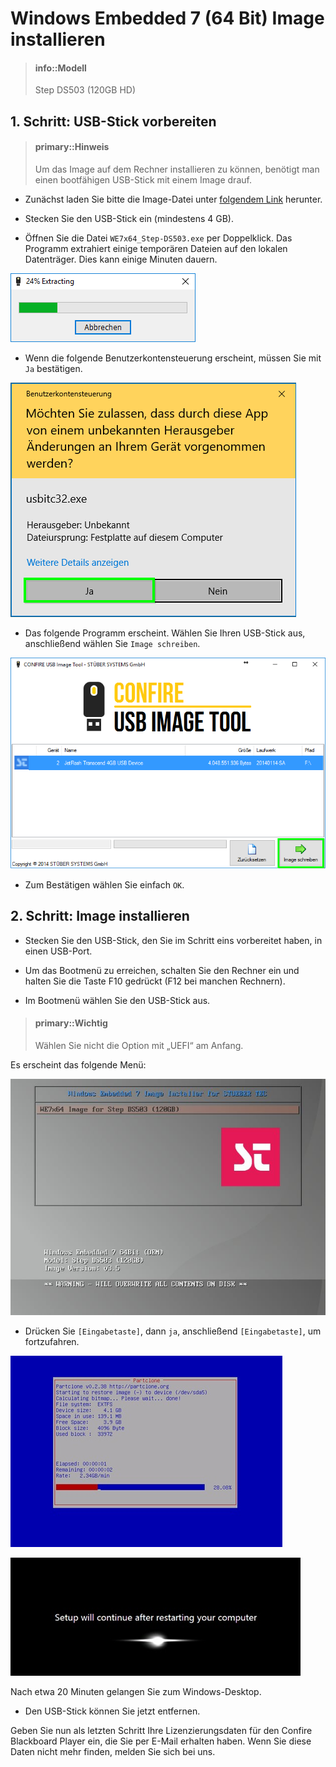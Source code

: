 # Windows Embedded 7 (64 Bit) Image installieren

> #### info::Modell
> Step DS503 (120GB HD)

## 1. Schritt: USB-Stick vorbereiten

> #### primary::Hinweis
> Um das Image auf dem Rechner installieren zu können, benötigt man einen bootfähigen USB-Stick mit einem Image drauf.

* Zunächst laden Sie bitte die Image-Datei unter [folgendem Link] herunter.

* Stecken Sie den USB-Stick ein (mindestens 4 GB).

* Öffnen Sie die Datei `WE7x64_Step-DS503.exe` per Doppelklick. Das Programm extrahiert einige temporären Dateien auf den lokalen Datenträger. Dies kann einige Minuten dauern.

![](../../images/Extracting.png "Die Image-Datei wird extrahiert")

* Wenn die folgende Benutzerkontensteuerung erscheint, müssen Sie mit `Ja` bestätigen.

![](../../images/Benutzerkontensteuerung.png "Die Benutzerkontensteuerung")

* Das folgende Programm erscheint. Wählen Sie Ihren USB-Stick aus, anschließend wählen Sie `Image schreiben`.

![](../../images/CONFIRE_USB_Image_Tool.png "CONFIRE USB Image Tool")

* Zum Bestätigen wählen Sie einfach `OK`. 

## 2. Schritt: Image installieren

* Stecken Sie den USB-Stick, den Sie im Schritt eins vorbereitet haben, in einen USB-Port.

* Um das Bootmenü zu erreichen, schalten Sie den Rechner ein und halten Sie die Taste F10 gedrückt (F12 bei manchen Rechnern).

* Im Bootmenü wählen Sie den USB-Stick aus.

> #### primary::Wichtig
> Wählen Sie nicht die Option mit „UEFI“ am Anfang.

Es erscheint das folgende Menü:

![](../../images/WE7x64-Installer-Step-DS503.jpg "Windows Embedded 7 64Bit Installer")

* Drücken Sie `[Eingabetaste]`, dann `ja`, anschließend `[Eingabetaste]`, um fortzufahren.

![](../../images/Das_Image_wird_geladen.jpg "Das Image wird geladen")

![](../../images/Setup_will_continue_after_restarting_your_computer.jpg "Der Rechner wird ein paar Mal automatisch neu gestartet.")

Nach etwa 20 Minuten gelangen Sie zum Windows-Desktop.

* Den USB-Stick können Sie jetzt entfernen.

Geben Sie nun als letzten Schritt Ihre Lizenzierungsdaten für den Confire Blackboard Player ein, die Sie per E-Mail erhalten haben. Wenn Sie diese Daten nicht mehr finden, melden Sie sich bei uns.

[folgendem Link]: https://download.stueber.de/bin/de/windowsembedded/usb-images/WE7x64_Step-DS503.exe
